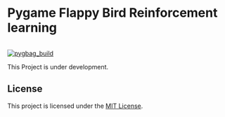 # Pygame Flappy Bird Reinforcement learning

######

[![pygbag_build](https://github.com/Illuminum2/flappy-bird-rl/actions/workflows/pygbag.yml/badge.svg)](https://github.com/Illuminum2/flappy-bird-rl/actions/workflows/pygbag.yml)

This Project is under development.

## License

This project is licensed under the [MIT License](LICENSE.md).
